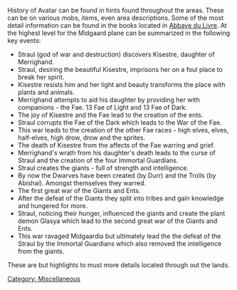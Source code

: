History of Avatar can be found in hints found throughout the areas.
These can be on various mobs, items, even area descriptions. Some of the
most detail information can be found in the books located in [Abbaye du
Livre](:Category:Abbaye_Du_Livre.md "wikilink"). At the highest level
for the Midgaard plane can be summarized in the following key events:

-   Straul (god of war and destruction) discovers Kisestre, daughter of
    Merrighand.
-   Straul, desiring the beautiful Kisestre, imprisons her on a foul
    place to break her spirit.
-   Kisestre resists him and her light and beauty transforms the place
    with plants and animals.
-   Merrighand attempts to aid his daughter by providing her with
    companions - the Fae. 13 Fae of Light and 13 Fae of Dark.
-   The joy of Kisestre and the Fae lead to the creation of the ents.
-   Straul corrupts the Fae of the Dark which leads to the War of the
    Fae.
-   This war leads to the creation of the other Fae races - high elves,
    elves, half-elves, high drow, drow and the sprites.
-   The death of Kisestre from the affects of the Fae warring and grief.
-   Merrighand's wrath from his daughter's death leads to the curse of
    Straul and the creation of the four Immortal Guardians.
-   Straul creates the giants - full of strength and intelligence.
-   By now the Dwarves have been created (by Durr) and the Trolls (by
    Abishai). Amongst themselves they warred.
-   The first great war of the Giants and Ents.
-   After the defeat of the Giants they split into tribes and gain
    knowledge and hungered for more.
-   Straul, noticing their hunger, influenced the giants and create the
    plant demon Glasya which lead to the second great war of the Giants
    and Ents.
-   This war ravaged Midgaardia but ultimately lead the the defeat of
    the Straul by the Immortal Guardians which also removed the
    intelligence from the giants.

These are but highlights to must more details located through out the
lands.

[Category: Miscellaneous](Category:_Miscellaneous "wikilink")
